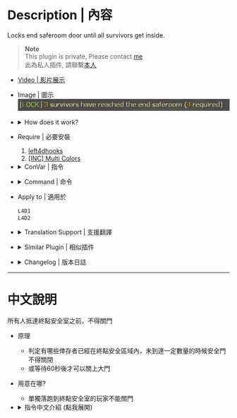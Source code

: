 # Description | 內容
Locks end saferoom door until all survivors get inside.

> __Note__ <br/>
This plugin is private, Please contact [me](https://github.com/fbef0102/Game-Private_Plugin#私人插件列表-private-plugins-list)<br/>
此為私人插件, 請聯繫[本人](https://github.com/fbef0102/Game-Private_Plugin#私人插件列表-private-plugins-list)

* [Video | 影片展示](https://youtu.be/KGj8BYEQllw)

* Image | 圖示
	<br/>![anti_end_saferoomdoor_1](image/anti_end_saferoomdoor_1.jpg)

* <details><summary>How does it work?</summary>

	* Locks end saferoom door until all survivors get inside.
	* Unlock door after a period of time.
</details>

* Require | 必要安裝
	1. [left4dhooks](https://forums.alliedmods.net/showthread.php?t=321696)
	2. [[INC] Multi Colors](https://github.com/fbef0102/L4D1_2-Plugins/releases/tag/Multi-Colors)

* <details><summary>ConVar | 指令</summary>

	* cfg/sourcemod/anti_end_saferoomdoor.cfg
		```php
		// Changes how message displays. (0=Off; 1=In chat; 2=In Hint Box; 3=In center text)
		anti_end_saferoomdoor_announce_type "1"

		// What percentage of the ALIVE survivors must be inside the end saferoom door before close. 
		anti_end_saferoomdoor_percentage_survivors_inside_saferoom "100"

		// If 1, Ignore players incapacitated outside end saferoom area
		anti_end_saferoomdoor_ignore_incap "1"

		// If 1, Ignore players hanging from ledge outside end saferoom area
		anti_end_saferoomdoor_ignore_hanging "1"

		// When first survivor uses the End Saferoom door, unlock End Saferoom door after a period of time. (0=off)
		anti_end_saferoomdoor_unlock_time "60.0"
		```
</details>

* <details><summary>Command | 命令</summary>
	
	None
</details>

* Apply to | 適用於
	```
	L4D1
	L4D2
	```

* <details><summary>Translation Support | 支援翻譯</summary>

	```
	English
	繁體中文
	简体中文
	```
</details>

* <details><summary>Similar Plugin | 相似插件</summary>

	1. [lockdown_system-l4d2](https://github.com/fbef0102/L4D1_2-Plugins/tree/master/lockdown_system-l4d2): Locks Saferoom Door Until Someone Opens It.
		> 倖存者必須等待時間到並集合才能打開終點安全門，有更多功能
</details>

* <details><summary>Changelog | 版本日誌</summary>

    * v1.5 (2024-8-27)
		* Add gamedata

    * v1.4 (2023-6-20)
        * Require left4dhooks v1.33 or above

	* v1.3 (2023-3-30)
		* Translation Support

	* v1.2 (2022-11-3)
		* When first survivor uses the eEnd Saferoom door, unlock End Saferoom door after a period of time.

	* v1.1 (2022-10-30)
		* Ignore players hanging from ledge or incapacitated outside the end saferoom area

	* v1.0
		* Initial Release
</details>

- - - -
# 中文說明
所有人抵達終點安全室之前，不得關門

* 原理
	* 判定有哪些倖存者已經在終點安全區域內，未到達一定數量的時候安全門不得關閉
	* 或等待60秒後才可以關上大門

* 用意在哪?
	* 單獨落跑到終點安全室的玩家不能關門

* <details><summary>指令中文介紹 (點我展開)</summary>

	* cfg/sourcemod/anti_end_saferoomdoor.cfg
		```php
		// 倒數提示該如何顯示. (0: 不提示, 1: 聊天框, 2: 黑底白字框, 3: 螢幕正中間)
		anti_end_saferoomdoor_announce_type "1"

		// 多少百分比的存活倖存者人數需要抵達安全室，安全門才會解鎖 (50=需要一半人數的倖存者)
		anti_end_saferoomdoor_percentage_survivors_inside_saferoom "100"

		// 為1時，忽略安全室外面倒地的倖存者
		anti_end_saferoomdoor_ignore_incap "1"

		// 為1時，忽略安全室外面掛邊的倖存者
		anti_end_saferoomdoor_ignore_hanging "1"

		// 當第一位倖存者抵達安全室之後，等待X秒後才可以關上大門 (0=關閉這項功能)
		anti_end_saferoomdoor_unlock_time "60.0"
		```
</details>
